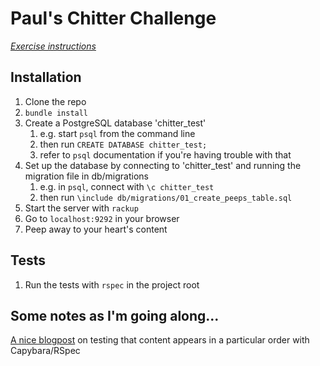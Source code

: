 # Paul's Chitter Challenge

*[Exercise instructions](INSTRUCTIONS.md)*  

## Installation

1. Clone the repo
2. `bundle install`
3. Create a PostgreSQL database 'chitter_test'
    1. e.g. start `psql` from the command line
    2. then run `CREATE DATABASE chitter_test;`
    3. refer to `psql` documentation if you're having trouble with that
4. Set up the database by connecting to 'chitter_test' and running the migration file in db/migrations
    1. e.g. in `psql`, connect with `\c chitter_test`
    2. then run `\include db/migrations/01_create_peeps_table.sql`
5. Start the server with `rackup`
6. Go to `localhost:9292` in your browser
7. Peep away to your heart's content

## Tests

1. Run the tests with `rspec` in the project root

## Some notes as I'm going along...

[A nice blogpost](http://launchware.com/articles/acceptance-testing-asserting-sort-order) on testing that content appears in a particular order with Capybara/RSpec

